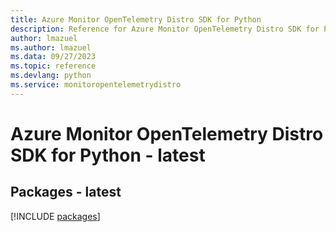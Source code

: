 ```yaml
---
title: Azure Monitor OpenTelemetry Distro SDK for Python
description: Reference for Azure Monitor OpenTelemetry Distro SDK for Python
author: lmazuel
ms.author: lmazuel
ms.data: 09/27/2023
ms.topic: reference
ms.devlang: python
ms.service: monitoropentelemetrydistro
---
```

# Azure Monitor OpenTelemetry Distro SDK for Python - latest
## Packages - latest
[!INCLUDE [packages](monitor-opentelemetry-distro-index.md)]